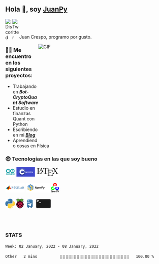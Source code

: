 ## Hola 👋, soy [JuanPy](https://medium.com/@RadIONTech)

<a href="https://discord.gg/jtYHaQ8SvF">
  <img align="left" alt="Discord" width="22px" src="https://cdn.jsdelivr.net/npm/simple-icons@v3/icons/discord.svg" />
</a>


<a href="https://twitter.com/RadIONtech">
  <img align="left" alt="Twitter" width="22px" src="https://cdn.jsdelivr.net/npm/simple-icons@v3/icons/twitter.svg" />
</a>



<br /><br />

Juan Crespo, programo por gusto.

<img align="right" alt="GIF" src="./images/jpy.gif" width="400" height="300" />

### 👨‍💻 Me encuentro en los siguientes proyectos:
- Trabajando en ***Bot-CryptoQuant Software***
- Estudio en finanzas Quant con Python
- Escribiendo en mi ***[Blog](https://medium.com/@RadIONTech)***
- Aprendiendo cosas en Física


### 😎 Tecnologías en las que soy bueno

<code><img alt="Arduino" height="30px" src="./images/arduino.png"/></code>
<code><img alt="C pure" height="30px" src="./images/c.png"/></code>
<code><img alt="Latex" height="30px" src="./images/latex.png"/></code>
<br /><br />
<code><img alt="Matlab" height="30px" src="./images/matlab.png"/></code>
<code><img alt="Numpy" height="30px" src="./images/numpy.png"/></code>
<code><img alt="Open  CV" height="30px" src="./images/opencv.png"/></code>
<br /><br />
<code><img alt="Pytho" height="30px" src="./images/python.png"/></code>
<code><img alt="Raspberry Pi" height="30px" src="./images/rpi.png"/></code>
<code><img alt="Telegram Bots" height="30px" src="./images/telebot.png"/></code>
<code><img alt="Linux Systems" height="30px" src="./images/unix.png"/></code>

<br /><br />


### STATS


<!--START_SECTION:waka-->
```text
Week: 02 January, 2022 - 08 January, 2022

Other   2 mins          ⣿⣿⣿⣿⣿⣿⣿⣿⣿⣿⣿⣿⣿⣿⣿⣿⣿⣿⣿⣿⣿⣿⣿⣿⣿   100.00 % 
```
<!--END_SECTION:waka-->